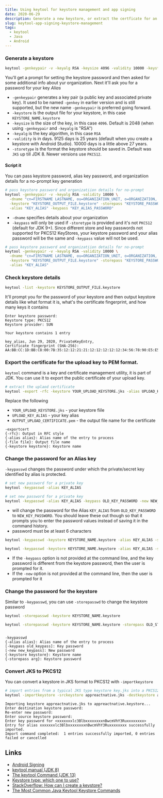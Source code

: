 ```yaml
---
title: Using keytool for keystore management and app signing
date: 2020-06-29
description: Generate a new keystore, or extract the certficate for an upload key
slug: keytool-app-signing-keystore-management
tags:
  - keytool
  - Java
  - Android
---
```


### Generate a keystore

```bash
keytool -genkeypair -v -keyalg RSA -keysize 4096 -validity 10000 -keystore KEYSTORE_OUTPUT_FILE.keystore -alias KEY_ALIAS
```

You'll get a prompt for setting the keystore password and then asked for some additional info about yur organization. Next it'll ask you for a password for your key _Alias_

- `-genkeypair` generates a key pair (a public key and associated private key). It used to be named `-genkey` in earlier version and is still supported, but the new name `-genkeypair` is preferred going forward.
- `-keystore` is the output file for your keystore, in this case `KEYSTORE_NAME.keystore`
- `-keysize` is the size of the key, in this case `4096`. Default is 2048 (when using `-genkeypair` and `-keyalg` is "RSA")
- `-keyalg` is the key algorithm, in this case `RSA`
- `-validity` is in days. 9125 days is 25 years (default when you create a keystore with Android Studio). 10000 days is a little above 27 years.
- `-storetype` is the format the keystore should be saved in. Default was `JKS` up till JDK 8. Newer versions use `PKCS12`.

#### Script it

You can pass keystore password, alias key password, and organizatiion details for a no-prompt key generation

```bash
# pass keystore password and organizatiion details for no-prompt
keytool -genkeypair -v -keyalg RSA -validity 10000 \
  -dname "cn=FIRSTNAME LASTNAME, ou=ORGANIZATION_UNIT, o=ORGANIZATION, c=COUNTRY_CODE" \
  -keystore "KEYSTORE_OUTPUT_FILE.keystore" -storepass "KEYSTORE_PASSWORD" -storetype "JKS" \
  -alias "KEY_ALIAS" -keypass "KEY_ALIAS_PASSWORD"
```

- `-dname` specifies details about your organization
- `-keypass` will only be used if `-storetype` is provided and it's not `PKCS12` (default for JDK 9+). Since different store and key passwords not supported for PKCS12 KeyStores, your keystore password and your alias password will be the same and `-keypass` value will not be used.

```bash
# pass keystore password and organizatiion details for no-prompt
keytool -genkeypair -v -keyalg RSA -validity 10000 \
  -dname "cn=FIRSTNAME LASTNAME, ou=ORGANIZATION_UNIT, o=ORGANIZATION, c=COUNTRY_CODE" \
  -keystore "KEYSTORE_OUTPUT_FILE.keystore" -storepass "KEYSTORE_PASSWORD" \
  -alias "KEY_ALIAS"
```

### Check keystore details

```bash
keytool -list -keystore KEYSTORE_OUTPUT_FILE.keystore
```

It'll prompt you for the password of your keystore and then output keystore details like what format it is, what's the certificate fingerprint, and how many keys it contains

```
Enter keystore password:
Keystore type: PKCS12
Keystore provider: SUN

Your keystore contains 1 entry

key_alias, Jun 29, 2020, PrivateKeyEntry,
Certificate fingerprint (SHA-256): AA:BB:CC:1D:BB:C8:00:7B:35:12:12:21:21:12:12:12:12:12:34:56:78:90:E5:E5:A3:EB:1A:56:E3:2C:73:63
```

### Export the certificate for the upload key to PEM format.

`keytool` command is a key and certificate management utility, it is part of JDK. You can use it to export the public certificate of your upload key.

```bash
# extract the uplaod certificate
keytool -export -rfc -keystore YOUR_UPLOAD_KEYSTORE.jks -alias UPLOAD_KEY_ALIAS -file OUTPUT_UPLOAD_CERTIFICATE.pem
```

Replace the following

- `YOUR_UPLOAD_KEYSTORE.jks` - your keystore fiile
- `UPLOAD_KEY_ALIAS` - your key alias
- `OUTPUT_UPLOAD_CERTIFICATE.pem` - the output file name for the certificate

```
-exportcert
{-rfc}: Output in RFC style
{-alias alias}: Alias name of the entry to process
{-file file}: Output file name
{-keystore keystore}: Keystore name
```

### Change the password for an Alias key

`-keypasswd` changes the password under which the private/secret key identified by alias is protected.

```bash
# set new password for a private key
keytool -keypasswd -alias KEY_ALIAS
```

```bash
# set new password for a private key
keytool -keypasswd -alias KEY_ALIAS -keypass OLD_KEY_PASSWORD -new NEW_KEY_PASSWORD
```

- will change the password for the Alias `KEY_ALIAS` from `OLD_KEY_PASSWORD` to `NEW_KEY_PASSWORD`. You should leave these out though so that it prompts you to enter the password values instead of saving it in the command history.
- password must be at least 6 characters

```bash
keytool -keypasswd -keystore KEYSTORE_NAME.keystore -alias KEY_ALIAS -storepass KEYSTORE_PASSWORD -keypass OLD_KEY_PASSWORD -new NEW_KEY_PASSWORD
```

```bash
keytool -keypasswd -keystore KEYSTORE_NAME.keystore -alias KEY_ALIAS -storepass KEYSTORE_PASSWORD
```

- If the `-keypass` option is not provided at the command line, and the key password is different from the keystore password, then the user is prompted for it.
- If the `-new` option is not provided at the command line, then the user is prompted for it

### Change the password for the keystore

Similar to `-keypasswd`, you can use `-storepasswd` to change the keystore password

```bash
keytool -storepasswd -keystore KEYSTORE_NAME.keystore
```

```bash
keytool -storepasswd -keystore KEYSTORE_NAME.keystore -storepass OLD_STORE_PASSWORD -new OLD_STORE_PASSWORD
```

```

-keypasswd
{-alias alias}: Alias name of the entry to process
[-keypass old_keypass]: Key password
[-new new_keypass]: New password
{-keystore keystore}: Keystore name
{-storepass arg}: Keystore password

```

### Convert JKS to PKCS12

You can convert a keystore in JKS format to PKCS12 with `-importkeystore`

```bash
# import entries from a typical JKS type keystore key.jks into a PKCS12 keystore
keytool -importkeystore -srckeystore appreactnative.jks -destkeystore appreactnative.keystore -deststoretype pkcs12
```

```
Importing keystore appreactnative.jks to appreactnative.keystore...
Enter destination keystore password:
Re-enter new password:
Enter source keystore password:
Enter key password for <xxxxxxxlc3BlbxxxxxxxxnBwcmVhY3Ruxxxxxxxx>
Entry for alias xxxxxxxlc3BlbxxxxxxxxnBwcmVhY3Ruxxxxxxxx successfully imported.
Import command completed:  1 entries successfully imported, 0 entries failed or cancelled
```

## Links

- [Android Signing](http://docs.phonegap.com/phonegap-build/signing/android/)
- [keytool manual (JDK 8)](https://docs.oracle.com/javase/8/docs/technotes/tools/unix/keytool.html)
- [The keytool Command (JDK 13)](https://docs.oracle.com/en/java/javase/13/docs/specs/man/keytool.html)
- [Keystore type: which one to use?](https://stackoverflow.com/a/11540061)
- [StackOverflow: How can I create a keystore?](https://stackoverflow.com/questions/3997748/how-can-i-create-a-keystore)
- [The Most Common Java Keytool Keystore Commands](https://www.sslshopper.com/article-most-common-java-keytool-keystore-commands.html)
